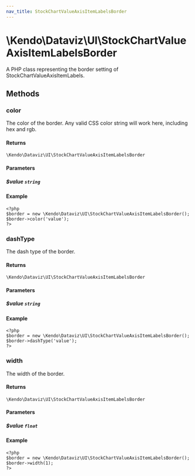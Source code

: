 ```yaml
---
nav_title: StockChartValueAxisItemLabelsBorder
---
```


# \Kendo\Dataviz\UI\StockChartValueAxisItemLabelsBorder

A PHP class representing the border setting of StockChartValueAxisItemLabels.


## Methods

### color
The color of the border. Any valid CSS color string will work here, including
hex and rgb.

#### Returns
`\Kendo\Dataviz\UI\StockChartValueAxisItemLabelsBorder`

#### Parameters

##### $value `string`



#### Example 
    <?php
    $border = new \Kendo\Dataviz\UI\StockChartValueAxisItemLabelsBorder();
    $border->color('value');
    ?>

### dashType
The dash type of the border.

#### Returns
`\Kendo\Dataviz\UI\StockChartValueAxisItemLabelsBorder`

#### Parameters

##### $value `string`



#### Example 
    <?php
    $border = new \Kendo\Dataviz\UI\StockChartValueAxisItemLabelsBorder();
    $border->dashType('value');
    ?>

### width
The width of the border.

#### Returns
`\Kendo\Dataviz\UI\StockChartValueAxisItemLabelsBorder`

#### Parameters

##### $value `float`



#### Example 
    <?php
    $border = new \Kendo\Dataviz\UI\StockChartValueAxisItemLabelsBorder();
    $border->width(1);
    ?>

